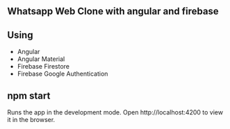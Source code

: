 ## Whatsapp Web Clone with angular and firebase

## Using

- Angular
- Angular Material
- Firebase Firestore
- Firebase Google Authentication 

## npm start

Runs the app in the development mode.
Open http://localhost:4200 to view it in the browser.

